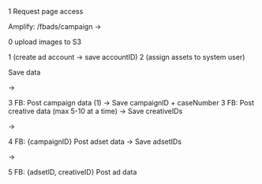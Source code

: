 
1 Request page access

Amplify: /fbads/campaign -> 

0 upload images to S3

1 (create ad account -> save accountID)
2 (assign assets to system user)

Save data

->

3 FB: Post campaign data (1) -> Save campaignID + caseNumber
3 FB: Post creative data (max 5-10 at a time) -> Save creativeIDs

->

4 FB: {campaignID} Post adset data -> Save adsetIDs

->

5 FB: {adsetID, creativeID} Post ad data